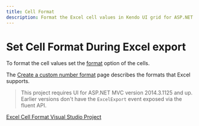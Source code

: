 ```yaml
---
title: Cell Format
description: Format the Excel cell values in Kendo UI grid for ASP.NET MVC
---
```


# Set Cell Format During Excel export

To format the cell values set the [format](/api/javascript/ooxml/workbook.html#configuration-sheets.rows.cells.format) option of the cells.

The [Create a custom number format](https://support.office.com/en-us/article/Create-a-custom-number-format-78f2a361-936b-4c03-8772-09fab54be7f4) page describes the formats that Excel supports.

> This project requires UI for ASP.NET MVC version 2014.3.1125 and up. Earlier versions don't have the `ExcelExport` event exposed via the fluent API.

[Excel Cell Format Visual Studio Project](https://github.com/telerik/ui-for-aspnet-mvc-examples/tree/master/grid/cell-format-excel)
